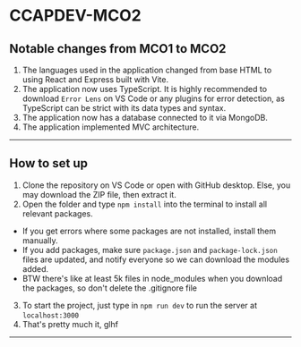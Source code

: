 # CCAPDEV-MCO2

## Notable changes from MCO1 to MCO2
1. The languages used in the application changed from base HTML to using React and Express built with Vite.
2. The application now uses TypeScript. It is highly recommended to download `Error Lens` on VS Code or any plugins for error detection, as TypeScript can be strict with its data types and syntax. 
3. The application now has a database connected to it via MongoDB. 
4. The application implemented MVC architecture. 

---
## How to set up
1. Clone the repository on VS Code or open with GitHub desktop. Else, you may download the ZIP file, then extract it. 
2. Open the folder and type `npm install` into the terminal to install all relevant packages.
  - If you get errors where some packages are not installed, install them manually. 
  - If you add packages, make sure `package.json` and `package-lock.json` files are updated, and notify everyone so we can download the modules added.
  - BTW there's like at least 5k files in node_modules when you download the packages, so don't delete the .gitignore file
3. To start the project, just type in `npm run dev` to run the server at `localhost:3000`
4. That's pretty much it, glhf
---

